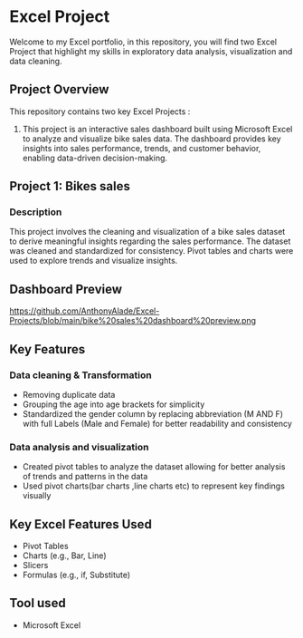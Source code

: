 # Excel Project 

Welcome to my Excel portfolio, in this repository, you will find two Excel Project  that highlight my skills in exploratory data analysis, visualization and data cleaning.    

## Project Overview  
This repository contains two key Excel Projects :  

1. This project is an interactive sales dashboard built using Microsoft Excel to analyze and visualize bike sales data.  The dashboard provides key insights into sales performance, trends, and customer behavior, enabling data-driven decision-making.  

## Project 1: Bikes sales
### Description  

This project involves the cleaning and visualization of a bike sales dataset to derive meaningful insights regarding the sales performance. The dataset was cleaned and standardized for consistency. Pivot tables and charts were used to explore trends and visualize insights.
 
 ## Dashboard Preview
https://github.com/AnthonyAlade/Excel-Projects/blob/main/bike%20sales%20dashboard%20preview.png

## Key Features  
### Data cleaning & Transformation  
- Removing duplicate data
- Grouping the age into age brackets for simplicity
- Standardized the gender column by replacing abbreviation (M AND F) with full Labels (Male and Female) for better readability and consistency

### Data analysis and visualization
- Created pivot tables to analyze the dataset allowing for better analysis of trends and patterns in the data
- Used pivot charts(bar charts ,line charts etc)  to represent key findings visually

## Key Excel Features Used
- Pivot Tables  
- Charts (e.g., Bar, Line)  
- Slicers  
- Formulas (e.g., if, Substitute)  

## Tool used
- Microsoft Excel
      
     

  



 

